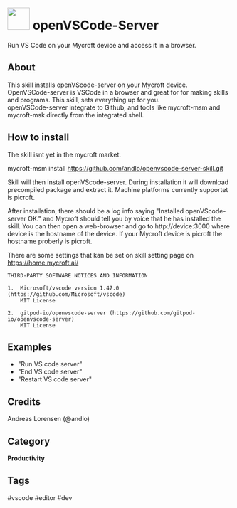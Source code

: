 # <img src='favicon.ico' card_color='#40DBB0' width='50'/> openVSCode-Server
Run VS Code on your Mycroft device and access it in a browser.

## About
This skill installs openVScode-server on your Mycroft device. OpenVSCode-server is VSCode in a browser and great for 
for making skills and programs. This skill, sets everything up for you.   
openVSCode-server integrate to Github, and tools like mycroft-msm and mycroft-msk directly from the integrated 
shell.


## How to install
The skill isnt yet in the mycroft market.

mycroft-msm install https://github.com/andlo/openvscode-server-skill.git

Skill will then install openVScode-server. During installation it will download precompiled package and extract
it. Machine platforms currently supportet is picroft.

After installation, there should be a log info saying "Installed openVScode-server OK." and Mycroft should tell 
you by voice that he has installed the skill.
You can then open a web-browser and go to http://device:3000 where device is the hostname of the device.
If your Mycroft device is picroft the hostname proberly is picroft. 

There are some settings that kan be set on skill setting page on https://home.mycroft.ai/ 


```
THIRD-PARTY SOFTWARE NOTICES AND INFORMATION

1.  Microsoft/vscode version 1.47.0 (https://github.com/Microsoft/vscode)
    MIT License 

2.  gitpod-io/openvscode-server (https://github.com/gitpod-io/openvscode-server)
    MIT License 
``` 

## Examples
* "Run VS code server"
* "End VS code server"
* "Restart VS code server"

## Credits
Andreas Lorensen (@andlo)

## Category
**Productivity**

## Tags
#vscode
#editor
#dev
